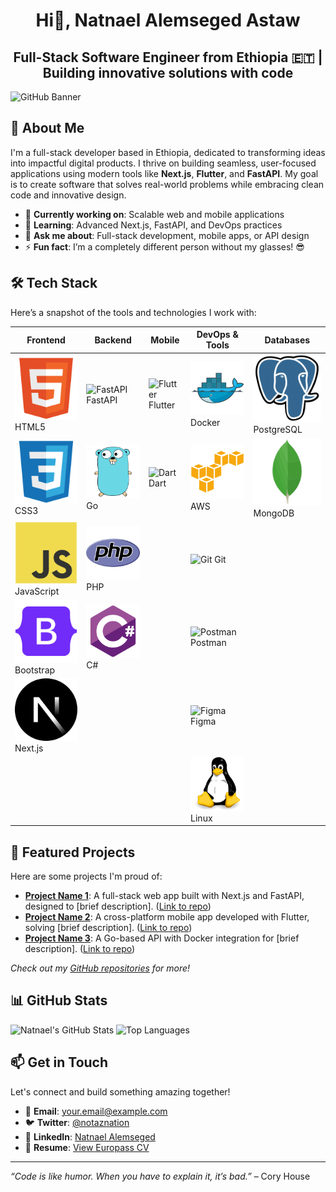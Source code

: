 # <div align="center">Hi👋, Natnael Alemseged Astaw</div>

<div align="center"><h2>Full-Stack Software Engineer from Ethiopia 🇪🇹 | Building innovative solutions with code</h2></div>

![GitHub Banner](https://user-images.githubusercontent.com/58959408/232639433-cb0aea21-66f0-4508-a771-85e2089c5a87.gif)

## 🌟 About Me

I'm a full-stack developer based in Ethiopia, dedicated to transforming ideas into impactful digital products. I thrive on building seamless, user-focused applications using modern tools like **Next.js**, **Flutter**, and **FastAPI**. My goal is to create software that solves real-world problems while embracing clean code and innovative design.

- 🔭 **Currently working on**: Scalable web and mobile applications
- 🌱 **Learning**: Advanced Next.js, FastAPI, and DevOps practices
- 💬 **Ask me about**: Full-stack development, mobile apps, or API design
- ⚡ **Fun fact**: I’m a completely different person without my glasses! 😎

## 🛠️ Tech Stack

Here’s a snapshot of the tools and technologies I work with:

| **Frontend** | **Backend** | **Mobile** | **DevOps & Tools** | **Databases** |
|--------------|-------------|------------|--------------------|---------------|
| ![HTML5](https://raw.githubusercontent.com/devicons/devicon/master/icons/html5/html5-original.svg) HTML5 | ![FastAPI](https://www.vectorlogo.zone/logos/fastapi/fastapi-icon.svg) FastAPI | ![Flutter](https://www.vectorlogo.zone/logos/flutterio/flutterio-icon.svg) Flutter | ![Docker](https://raw.githubusercontent.com/devicons/devicon/master/icons/docker/docker-original.svg) Docker | ![PostgreSQL](https://raw.githubusercontent.com/devicons/devicon/master/icons/postgresql/postgresql-original.svg) PostgreSQL |
| ![CSS3](https://raw.githubusercontent.com/devicons/devicon/master/icons/css3/css3-original.svg) CSS3 | ![Go](https://raw.githubusercontent.com/devicons/devicon/master/icons/go/go-original.svg) Go | ![Dart](https://www.vectorlogo.zone/logos/dartlang/dartlang-icon.svg) Dart | ![AWS](https://raw.githubusercontent.com/devicons/devicon/master/icons/amazonwebservices/amazonwebservices-original.svg) AWS | ![MongoDB](https://raw.githubusercontent.com/devicons/devicon/master/icons/mongodb/mongodb-original.svg) MongoDB |
| ![JavaScript](https://raw.githubusercontent.com/devicons/devicon/master/icons/javascript/javascript-original.svg) JavaScript | ![PHP](https://raw.githubusercontent.com/devicons/devicon/master/icons/php/php-original.svg) PHP | | ![Git](https://www.vectorlogo.zone/logos/git-scm/git-scm-icon.svg) Git | |
| ![Bootstrap](https://raw.githubusercontent.com/devicons/devicon/master/icons/bootstrap/bootstrap-plain.svg) Bootstrap | ![C#](https://raw.githubusercontent.com/devicons/devicon/master/icons/csharp/csharp-original.svg) C# | | ![Postman](https://www.vectorlogo.zone/logos/getpostman/getpostman-icon.svg) Postman | |
| ![Next.js](https://raw.githubusercontent.com/devicons/devicon/master/icons/nextjs/nextjs-original.svg) Next.js | | | ![Figma](https://www.vectorlogo.zone/logos/figma/figma-icon.svg) Figma | |
| | | | ![Linux](https://raw.githubusercontent.com/devicons/devicon/master/icons/linux/linux-original.svg) Linux | |

## 📂 Featured Projects

Here are some projects I'm proud of:

- **[Project Name 1](#)**: A full-stack web app built with Next.js and FastAPI, designed to [brief description]. ([Link to repo](#))
- **[Project Name 2](#)**: A cross-platform mobile app developed with Flutter, solving [brief description]. ([Link to repo](#))
- **[Project Name 3](#)**: A Go-based API with Docker integration for [brief description]. ([Link to repo](#))

*Check out my [GitHub repositories](https://github.com/natnael-alemseged?tab=repositories) for more!*

## 📊 GitHub Stats

![Natnael's GitHub Stats](https://github-readme-stats.vercel.app/api?username=natnael-alemseged&show_icons=true&theme=radical)
![Top Languages](https://github-readme-stats.vercel.app/api/top-langs/?username=natnael-alemseged&layout=compact&theme=radical)

## 📫 Get in Touch

Let's connect and build something amazing together!

- 📧 **Email**: [your.email@example.com](mailto:your.email@example.com)
- 🐦 **Twitter**: [@notaznation](https://twitter.com/notaznation)
- 💼 **LinkedIn**: [Natnael Alemseged](https://www.linkedin.com/in/natnael-alemseged/)
- 📄 **Resume**: [View Europass CV](https://europa.eu/europass/eportfolio/screen/share/3d764e43-839f-428d-85df-2e74f3256725?lang=en)

---

*“Code is like humor. When you have to explain it, it’s bad.”* – Cory House
